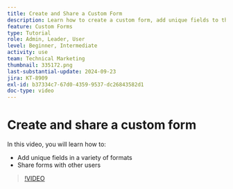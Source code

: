 ```yaml
---
title: Create and Share a Custom Form
description: Learn how to create a custom form, add unique fields to the form, and share forms with users.
feature: Custom Forms
type: Tutorial
role: Admin, Leader, User
level: Beginner, Intermediate
activity: use
team: Technical Marketing
thumbnail: 335172.png
last-substantial-update: 2024-09-23
jira: KT-8909
exl-id: b37334c7-67d0-4359-9537-dc26843582d1
doc-type: video
---
```

# Create and share a custom form

In this video, you will learn how to:

* Add unique fields in a variety of formats
* Share forms with other users

>[!VIDEO](https://video.tv.adobe.com/v/335172/?quality=12&learn=on)

